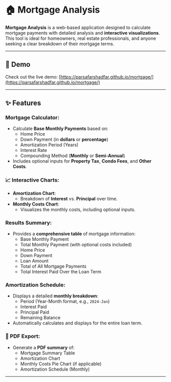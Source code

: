 
# 🏠 Mortgage Analysis

**Mortgage Analysis** is a web-based application designed to calculate mortgage payments with detailed analysis and **interactive visualizations**. This tool is ideal for homeowners, real estate professionals, and anyone seeking a clear breakdown of their mortgage terms.

---

## 🚀 Demo  
Check out the live demo: [https://parsafarshadfar.github.io/mortgage/](https://parsafarshadfar.github.io/mortgage/)

---

## ✨ Features  

### Mortgage Calculator:
- Calculate **Base Monthly Payments** based on:
  - Home Price  
  - Down Payment (in **dollars** or **percentage**)  
  - Amortization Period (Years)  
  - Interest Rate  
  - Compounding Method (**Monthly** or **Semi-Annual**)  
- Includes optional inputs for **Property Tax**, **Condo Fees**, and **Other Costs**.

### 📈 Interactive Charts:
- **Amortization Chart**:  
  - Breakdown of **Interest** vs. **Principal** over time.  
- **Monthly Costs Chart**:  
  - Visualizes the monthly costs, including optional inputs.

### Results Summary:
- Provides a **comprehensive table** of mortgage information:  
  - Base Monthly Payment  
  - Total Monthly Payment (with optional costs included)  
  - Home Price  
  - Down Payment  
  - Loan Amount  
  - Total of All Mortgage Payments  
  - Total Interest Paid Over the Loan Term  

### Amortization Schedule:
- Displays a detailed **monthly breakdown**:  
  - Period (Year-Month format, e.g., `2024-Jan`)  
  - Interest Paid  
  - Principal Paid  
  - Remaining Balance  
- Automatically calculates and displays for the entire loan term.

### 📄 PDF Export:
- Generate a **PDF summary** of:  
  - Mortgage Summary Table  
  - Amortization Chart  
  - Monthly Costs Pie Chart (if applicable)  
  - Amortization Schedule (Monthly)

---
